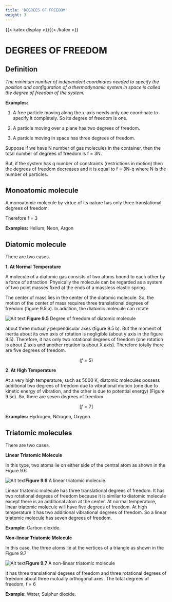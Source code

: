 ```yaml
---
title: 'DEGREES OF FREEDOM'
weight: 3
---
```

[comment]: <> (katex Header)
{{< katex display >}}{{< /katex >}}
 
# DEGREES OF FREEDOM
 
 
## Definition
 
_The minimum number of independent coordinates needed to specify the position and configuration of a thermodynamic system in space is called the degree of freedom of the system._
 
**Examples:**
 
1. A free particle moving along the x-axis needs only one coordinate to specify it completely. So its degree of freedom is one.
 
2. A particle moving over a plane has two degrees of freedom.
 
3. A particle moving in space has three degrees of freedom.
 
Suppose if we have N number of gas molecules in the container, then the total number of degrees of freedom is f = 3N.

But, if the system has q number of constraints
(restrictions in motion) then the degrees of
freedom decreases and it is equal to f = 3N-q
where N is the number of particles.
 
## Monoatomic molecule
 
A monoatomic molecule by virtue of its
nature has only three translational degrees
of freedom.

Therefore f = 3
 
**Examples:** Helium, Neon, Argon
 
## Diatomic molecule
 
There are two cases.
 
**1. At Normal Temperature**
 
A molecule of a diatomic gas consists of
two atoms bound to each other by a force
of attraction. Physically the molecule can
be regarded as a system of two point masses
fixed at the ends of a massless elastic spring.

The center of mass lies in the center of the
diatomic molecule. So, the motion of the
center of mass requires three translational
degrees of freedom (figure 9.5 a). In
addition, the diatomic molecule can rotate 

![Alt text](figure9.5.png) **Figure 9.5** Degree of freedom of
diatomic molecule


about three mutually perpendicular axes
(figure 9.5 b). But the moment of inertia
about its own axis of rotation is negligible
(about y axis in the figure 9.5). Therefore, it
has only two rotational degrees of freedom
(one rotation is about Z axis and another
rotation is about X axis). Therefore totally
there are five degrees of freedom.

$$(f=5)$$
 
**2. At High Temperature**
 
At a very high temperature, such as 5000 K, diatomic molecules possess additional two degrees of freedom due to vibrational motion (one due to kinetic energy of vibration, and the other is due to potential energy) (Figure 9.5c). So, there are seven degrees of freedom.
 
$$[ f = 7 ]$$
 
**Examples:** Hydrogen, Nitrogen, Oxygen.
 
## Triatomic molecules
 
There are two cases.
 
**Linear Triatomic Molecule**
 
In this type, two atoms lie on either side of
the central atom as shown in the Figure 9.6

![Alt text](figure9.6.png)**Figure 9.6** A linear triatomic molecule.

Linear triatomic molecule has three
translational degrees of freedom. It has two
rotational degrees of freedom because it is
similar to diatomic molecule except there is
an additional atom at the center. At normal
temperature, linear triatomic molecule
will have five degrees of freedom. At high
temperature it has two additional vibrational
degrees of freedom. So a linear triatomic
molecule has seven degrees of freedom.

 
**Example:** Carbon dioxide.
 
**Non-linear Triatomic Molecule**
 
In this case, the three atoms lie at the vertices
of a triangle as shown in the Figure 9.7

![Alt text](figure9.7.png)**Figure 9.7** A non-linear triatomic
molecule

It has three translational degrees of freedom
and three rotational degrees of freedom
about three mutually orthogonal axes. The
total degrees of freedom, f = 6
 
**Example:** Water, Sulphur dioxide.
 

 

 